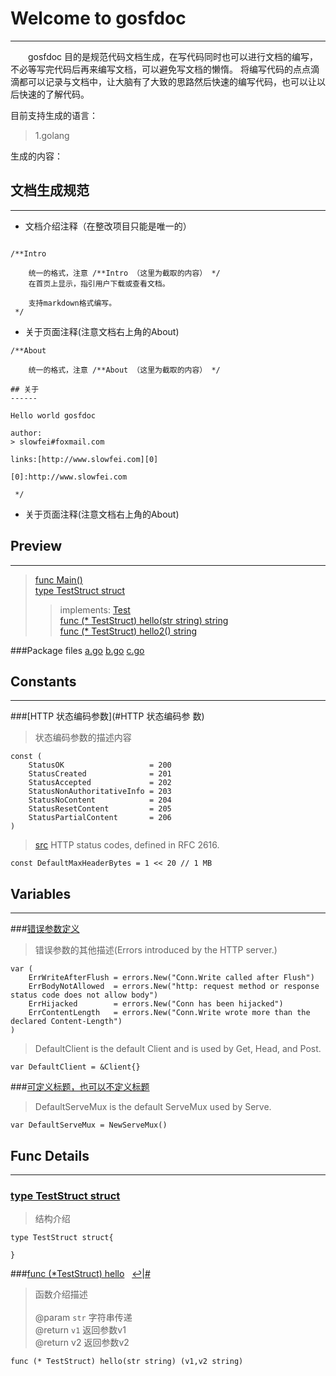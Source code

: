 
# Welcome to gosfdoc
------

&emsp;&emsp;gosfdoc 目的是规范代码文档生成，在写代码同时也可以进行文档的编写，不必等写完代码后再来编写文档，可以避免写文档的懒惰。
将编写代码的点点滴滴都可以记录与文档中，让大脑有了大致的思路然后快速的编写代码，也可以让以后快速的了解代码。

目前支持生成的语言：

> 1.golang

生成的内容：


## 文档生成规范
------

* 文档介绍注释（在整改项目只能是唯一的）

```gosfdoc

/**Intro

 	统一的格式，注意 /**Intro （这里为截取的内容） */
 	在首页上显示，指引用户下载或查看文档。

	支持markdown格式编写。
 */

```

* 关于页面注释(注意文档右上角的About)

```
/**About

 	统一的格式，注意 /**About （这里为截取的内容） */

## 关于
------

Hello world gosfdoc

author:
> slowfei#foxmail.com

links:[http://www.slowfei.com][0]

[0]:http://www.slowfei.com

 */
```

* 关于页面注释(注意文档右上角的About)




## Preview
------
> [func Main()](#funcMain)<br/>
> [type TestStruct struct][#]<br/>
>> implements: [Test][#]<br/>
>>[func (* TestStruct) hello(str string) string](#func_TestStruct.hello)<a id="preview_TestStruct.hello">&nbsp;</a><br/>
>>[func (* TestStruct) hello2() string][#]<br/>
>>

###Package files
[a.go][#] [b.go][#] [c.go][#]

## Constants
------

<!-- <a href="#HTTP 状态编码参数" id="HTTP 状态编码参数">HTTP 状态编码参数</a> -->

###[HTTP 状态编码参数](#HTTP 状态编码参 数) 
> 状态编码参数的描述内容

```
const (
    StatusOK                   = 200
    StatusCreated              = 201
    StatusAccepted             = 202
    StatusNonAuthoritativeInfo = 203
    StatusNoContent            = 204
    StatusResetContent         = 205
    StatusPartialContent       = 206
)
```

> [src][#] HTTP status codes, defined in RFC 2616.

```
const DefaultMaxHeaderBytes = 1 << 20 // 1 MB
```

## Variables
------

###[错误参数定义](#错误参数定义)
> 错误参数的其他描述(Errors introduced by the HTTP server.)

```
var (
    ErrWriteAfterFlush = errors.New("Conn.Write called after Flush")
    ErrBodyNotAllowed  = errors.New("http: request method or response status code does not allow body")
    ErrHijacked        = errors.New("Conn has been hijacked")
    ErrContentLength   = errors.New("Conn.Write wrote more than the declared Content-Length")
)
```

> DefaultClient is the default Client and is used by Get, Head, and Post.

```
var DefaultClient = &Client{}
```

###[可定义标题，也可以不定义标题](#可定义标题，也可以不定义标题)
> DefaultServeMux is the default ServeMux used by Serve.

```
var DefaultServeMux = NewServeMux()
```

## Func Details 
------

### [type TestStruct struct][#]
>	结构介绍
>

```
type TestStruct struct{

}
```

###[func (*TestStruct) hello](../../../src/github.com/slowfei/gosfdoc.go) <a id="func_TestStruct.hello">&nbsp;</a> [↩](#preview_TestStruct.hello)|[#](#func_TestStruct.hello)
> 函数介绍描述<br/>
> <br/>
> @param `str` 字符串传递<br/>
> @return `v1` 返回参数v1<br/>
> @return v2 返回参数v2<br/>

```
func (* TestStruct) hello(str string) (v1,v2 string)
```



[#]:javascript:;




